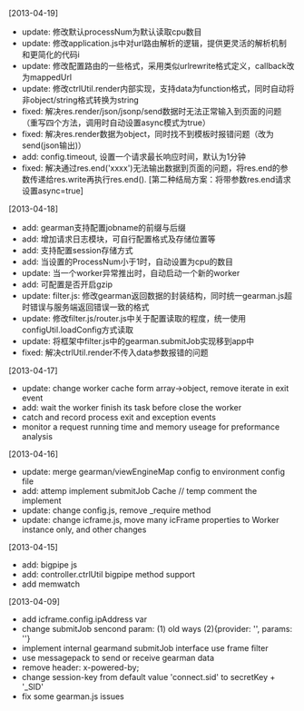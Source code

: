 [2013-04-19]
* update: 修改默认processNum为默认读取cpu数目
* update: 修改application.js中对url路由解析的逻辑，提供更灵活的解析机制和更简化的代码i
* update: 修改配置路由的一些格式，采用类似urlrewrite格式定义，callback改为mappedUrl
* update: 修改ctrlUtil.render内部实现，支持data为function格式，同时自动将非object/string格式转换为string
* fixed: 解决res.render/json/jsonp/send数据时无法正常输入到页面的问题（重写四个方法，调用时自动设置async模式为true）
* fixed: 解决res.render数据为object，同时找不到模板时报错问题（改为send(json输出)）
* add: config.timeout, 设置一个请求最长响应时间，默认为1分钟
* fixed: 解决通过res.end('xxxx')无法输出数据到页面的问题，将res.end的参数传递给res.write再执行res.end(). [第二种结局方案：将带参数res.end请求设置async=true]

[2013-04-18]
* add: gearman支持配置jobname的前缀与后缀
* add: 增加请求日志模块，可自行配置格式及存储位置等
* add: 支持配置session存储方式
* add: 当设置的ProcessNum小于1时，自动设置为cpu的数目
* update: 当一个worker异常推出时，自动启动一个新的worker
* add: 可配置是否开启gzip
* update: filter.js: 修改gearman返回数据的封装结构，同时统一gearman.js超时错误与服务端返回错误一致的格式
* update: 修改filter.js/router.js中关于配置读取的程度，统一使用configUtil.loadConfig方式读取
* update: 将框架中filter.js中的gearman.submitJob实现移到app中
* fixed: 解决ctrlUtil.render不传入data参数报错的问题 

[2013-04-17]
* update: change worker cache form array->object, remove iterate in exit event
* add: wait the worker finish its task before close the worker
* catch and record process exit and exception events
* monitor a request running time and memory useage for preformance analysis

[2013-04-16]
* update: merge gearman/viewEngineMap config to environment config file
* add: attemp implement submitJob Cache // temp comment the implement
* update: change config.js, remove _require method
* update: change icframe.js, move many icFrame properties to Worker instance only, and other changes 

[2013-04-15]
* add: bigpipe js
* add: controller.ctrlUtil bigpipe method support
* add memwatch

[2013-04-09]
* add icframe.config.ipAddress var
* change submitJob sencond param: (1) old ways (2){provider: '', params: ''}
* implement internal gearmand submitJob interface use frame filter
* use messagepack to send or receive gearman data
* remove header: x-powered-by;
* change session-key from default value 'connect.sid' to secretKey + '_SID'
* fix some gearman.js issues

